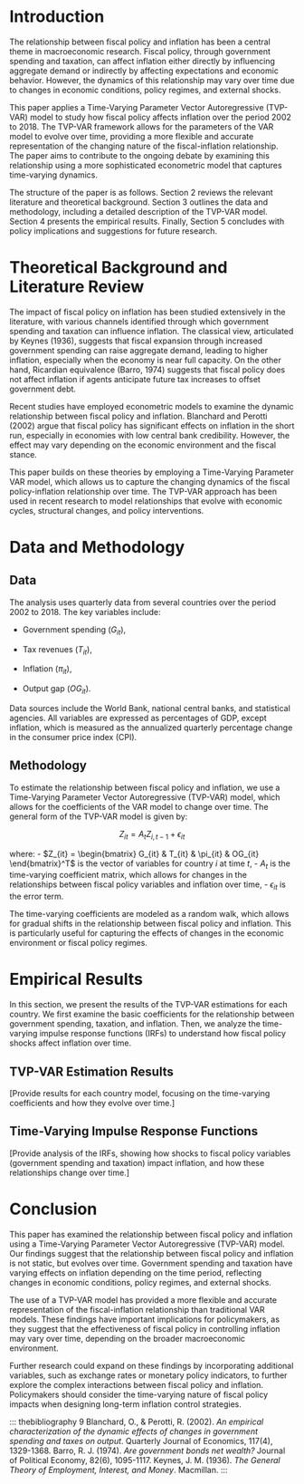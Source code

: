 # Introduction

The relationship between fiscal policy and inflation has been a central
theme in macroeconomic research. Fiscal policy, through government
spending and taxation, can affect inflation either directly by
influencing aggregate demand or indirectly by affecting expectations and
economic behavior. However, the dynamics of this relationship may vary
over time due to changes in economic conditions, policy regimes, and
external shocks.

This paper applies a Time-Varying Parameter Vector Autoregressive
(TVP-VAR) model to study how fiscal policy affects inflation over the
period 2002 to 2018. The TVP-VAR framework allows for the parameters of
the VAR model to evolve over time, providing a more flexible and
accurate representation of the changing nature of the fiscal-inflation
relationship. The paper aims to contribute to the ongoing debate by
examining this relationship using a more sophisticated econometric model
that captures time-varying dynamics.

The structure of the paper is as follows. Section 2 reviews the relevant
literature and theoretical background. Section 3 outlines the data and
methodology, including a detailed description of the TVP-VAR model.
Section 4 presents the empirical results. Finally, Section 5 concludes
with policy implications and suggestions for future research.

# Theoretical Background and Literature Review

The impact of fiscal policy on inflation has been studied extensively in
the literature, with various channels identified through which
government spending and taxation can influence inflation. The classical
view, articulated by Keynes (1936), suggests that fiscal expansion
through increased government spending can raise aggregate demand,
leading to higher inflation, especially when the economy is near full
capacity. On the other hand, Ricardian equivalence (Barro, 1974)
suggests that fiscal policy does not affect inflation if agents
anticipate future tax increases to offset government debt.

Recent studies have employed econometric models to examine the dynamic
relationship between fiscal policy and inflation. Blanchard and Perotti
(2002) argue that fiscal policy has significant effects on inflation in
the short run, especially in economies with low central bank
credibility. However, the effect may vary depending on the economic
environment and the fiscal stance.

This paper builds on these theories by employing a Time-Varying
Parameter VAR model, which allows us to capture the changing dynamics of
the fiscal policy-inflation relationship over time. The TVP-VAR approach
has been used in recent research to model relationships that evolve with
economic cycles, structural changes, and policy interventions.

# Data and Methodology

## Data

The analysis uses quarterly data from several countries over the period
2002 to 2018. The key variables include:

-   Government spending ($G_{it}$),

-   Tax revenues ($T_{it}$),

-   Inflation ($\pi_{it}$),

-   Output gap ($OG_{it}$).

Data sources include the World Bank, national central banks, and
statistical agencies. All variables are expressed as percentages of GDP,
except inflation, which is measured as the annualized quarterly
percentage change in the consumer price index (CPI).

## Methodology

To estimate the relationship between fiscal policy and inflation, we use
a Time-Varying Parameter Vector Autoregressive (TVP-VAR) model, which
allows for the coefficients of the VAR model to change over time. The
general form of the TVP-VAR model is given by:

$$Z_{it} = A_t Z_{i,t-1} + \epsilon_{it}$$

where: -
$Z_{it} = \begin{bmatrix} G_{it} & T_{it} & \pi_{it} & OG_{it} \end{bmatrix}^T$
is the vector of variables for country $i$ at time $t$, - $A_t$ is the
time-varying coefficient matrix, which allows for changes in the
relationships between fiscal policy variables and inflation over time, -
$\epsilon_{it}$ is the error term.

The time-varying coefficients are modeled as a random walk, which allows
for gradual shifts in the relationship between fiscal policy and
inflation. This is particularly useful for capturing the effects of
changes in the economic environment or fiscal policy regimes.

# Empirical Results

In this section, we present the results of the TVP-VAR estimations for
each country. We first examine the basic coefficients for the
relationship between government spending, taxation, and inflation. Then,
we analyze the time-varying impulse response functions (IRFs) to
understand how fiscal policy shocks affect inflation over time.

## TVP-VAR Estimation Results

\[Provide results for each country model, focusing on the time-varying
coefficients and how they evolve over time.\]

## Time-Varying Impulse Response Functions

\[Provide analysis of the IRFs, showing how shocks to fiscal policy
variables (government spending and taxation) impact inflation, and how
these relationships change over time.\]

# Conclusion

This paper has examined the relationship between fiscal policy and
inflation using a Time-Varying Parameter Vector Autoregressive (TVP-VAR)
model. Our findings suggest that the relationship between fiscal policy
and inflation is not static, but evolves over time. Government spending
and taxation have varying effects on inflation depending on the time
period, reflecting changes in economic conditions, policy regimes, and
external shocks.

The use of a TVP-VAR model has provided a more flexible and accurate
representation of the fiscal-inflation relationship than traditional VAR
models. These findings have important implications for policymakers, as
they suggest that the effectiveness of fiscal policy in controlling
inflation may vary over time, depending on the broader macroeconomic
environment.

Further research could expand on these findings by incorporating
additional variables, such as exchange rates or monetary policy
indicators, to further explore the complex interactions between fiscal
policy and inflation. Policymakers should consider the time-varying
nature of fiscal policy impacts when designing long-term inflation
control strategies.

::: thebibliography
9 Blanchard, O., & Perotti, R. (2002). *An empirical characterization of
the dynamic effects of changes in government spending and taxes on
output*. Quarterly Journal of Economics, 117(4), 1329-1368. Barro, R. J.
(1974). *Are government bonds net wealth?* Journal of Political Economy,
82(6), 1095-1117. Keynes, J. M. (1936). *The General Theory of
Employment, Interest, and Money*. Macmillan.
:::

[^1]: LIREIMO
 
